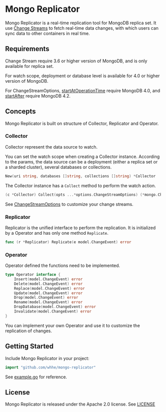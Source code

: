 # Mongo Replicator

Mongo Replicator is a real-time replication tool for MongoDB replica set. It use [Change Streams](https://docs.mongodb.com/manual/changeStreams/) to fetch real-time data changes, with which users can sync data to other containers in real time.

## Requirements

Change Stream require 3.6 or higher version of MongoDB, and is only available for replica set.

For watch scope, deployment or database level is available for 4.0 or higher version of MongoDB.

For ChangeStreamOptions, [startAtOperationTime](https://docs.mongodb.com/manual/changeStreams/#start-time) require MongoDB 4.0, and [startAfter](https://docs.mongodb.com/manual/changeStreams/#change-stream-start-after) require MongoDB 4.2.


## Concepts

Mongo Replicator is built on structure of Collector, Replicator and Operator.

### Collector

Collector represent the data source to watch. 

You can set the watch scope when creating a Collector instance. According to the params, the data source can be a deployment (either a replica set or a sharded cluster), several databases or collections.

```go
New(uri string, databases []string, collections []string) *Collector 
```

The Collector instance has a `Collect` method to perform the watch action.

```go
(c *Collector) Collect(opts ...*options.ChangeStreamOptions) (*mongo.ChangeStream, error)
```

See [ChangeStreamOptions](https://godoc.org/go.mongodb.org/mongo-driver/mongo/options#ChangeStreamOptions) to customize your change streams.

### Replicator

Replicator is the unified interface to perform the replication. It is initialized by a Operator and has only one method `Replicate`.

```go
func (r *Replicator) Replicate(e model.ChangeEvent) error 
```

### Operator

Operator defined the functions need to be implemented.

```go
type Operator interface {
	Insert(model.ChangeEvent) error
	Delete(model.ChangeEvent) error
	Replace(model.ChangeEvent) error
	Update(model.ChangeEvent) error
	Drop(model.ChangeEvent) error
	Rename(model.ChangeEvent) error
	DropDatabase(model.ChangeEvent) error
	Invalidate(model.ChangeEvent) error
}
```

You can implement your own Operator and use it to customize the replication of changes.

## Getting Started

Include Mongo Replicator in your project:

```go
import "github.com/whhe/mongo-replicator"
```

See [example.go](./internal/example/example.go) for reference.

## License

Mongo Replicator is released under the Apache 2.0 license. See [LICENSE](LICENSE)
